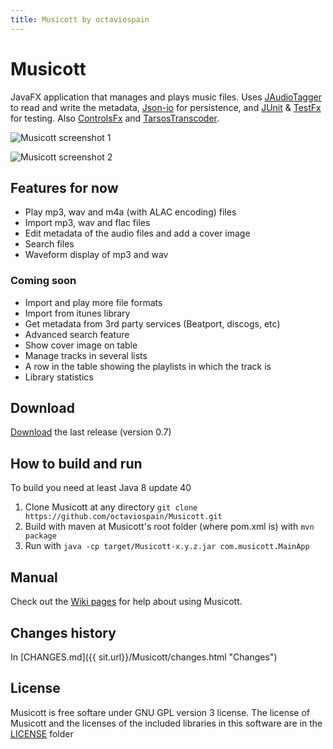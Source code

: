 ```yaml
---
title: Musicott by octaviospain
---
```

# Musicott
JavaFX application that manages and plays music files. Uses [JAudioTagger](https://bitbucket.org/ijabz/jaudiotagger "jAudioTagger") to read and write the metadata, [Json-io](https://github.com/jdereg/json-io "Json-io") for persistence, and [JUnit](https://github.com/junit-team/junit "JUnit") & [TestFx](https://github.com/TestFX/TestFX "TestFx") for testing. Also [ControlsFx](https://bitbucket.org/controlsfx/controlsfx/ "ControlsFx") and [TarsosTranscoder](https://github.com/JorenSix/TarsosTranscoder "TarsosTranscoder").

![Musicott screenshot 1](https://dl.dropboxusercontent.com/u/3596661/main.png)

![Musicott screenshot 2](https://dl.dropboxusercontent.com/u/3596661/main2.png)

## Features for now
* Play mp3, wav and m4a (with ALAC encoding) files
* Import mp3, wav and flac files
* Edit metadata of the audio files and add a cover image
* Search files
* Waveform display of mp3 and wav

### Coming soon
* Import and play more file formats
* Import from itunes library
* Get metadata from 3rd party services (Beatport, discogs, etc)
* Advanced search feature
* Show cover image on table
* Manage tracks in several lists
* A row in the table showing the playlists in which the track is
* Library statistics

## Download
[Download](https://github.com/octaviospain/Musicott/releases "Download") the last release (version 0.7)

## How to build and run
To build you need at least Java 8 update 40

 1. Clone Musicott at any directory `git clone https://github.com/octaviospain/Musicott.git`
 2. Build with maven at Musicott's root folder (where pom.xml is) with `mvn package`
 3. Run with `java -cp target/Musicott-x.y.z.jar com.musicott.MainApp`

## Manual
Check out the [Wiki pages](https://github.com/octaviospain/Musicott/wiki "Wiki") for help about using Musicott.

## Changes history
In [CHANGES.md]({{ sit.url}}/Musicott/changes.html "Changes")

## License
Musicott is free softare under GNU GPL version 3 license. The license of Musicott and the licenses of the included libraries in this software are in the [LICENSE](https://github.com/octaviospain/Musicott/tree/master/license "License") folder